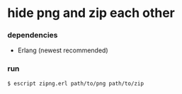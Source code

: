# hide png and zip each other

### dependencies
* Erlang (newest recommended)

### run
```
$ escript zipng.erl path/to/png path/to/zip
```
